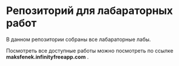 # Репозиторий для лабараторных работ

В данном репозитории собраны все лабараторные лабы.

Посмотреть все доступные работы можно посмотреть по ссылке **maksfenek.infinityfreeapp.com** .
